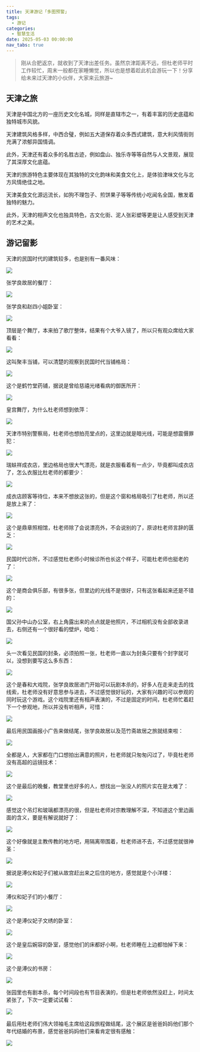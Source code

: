 ```yaml
---
title: 天津游记「多图预警」
tags:
  - 游记
categories:
  - 智慧生活
date: 2025-05-03 00:00:00
nav_tabs: true
---
```


> 刚从合肥返京，就收到了天津出差任务。虽然京津距离不远，但杜老师平时工作较忙，周末一般都在家睡懒觉，所以也是想着趁此机会游玩一下！分享给未来过天津的小伙伴，大家来云旅游~

<!-- more -->

## 天津之旅

天津是中国北方的一座历史文化名城，同样是直辖市之一，有着丰富的历史底蕴和独特城市风貌。

天津建筑风格多样，中西合璧，例如五大道保存着众多西式建筑，意大利风情街则充满了浓郁异国情调。

此外，天津还有着众多的名胜古迹，例如盘山、独乐寺等等自然与人文景观，展现了其深厚文化底蕴。

天津的旅游特色主要体现在其独特的文化韵味和美食文化上，是体验津味文化与北方风情绝佳之地。

天津美食文化源远流长，如狗不理包子、煎饼果子等等传统小吃闻名全国，散发着独特的魅力。

此外，天津的相声文化也独具特色，古文化街、泥人张彩塑等更是让人感受到天津的艺术之美。

## 游记留影

天津的民国时代的建筑较多，也是别有一番风味：

![](https://cdn.dusays.com/2025/05/825-1.jpg)

张学良故居的餐厅：

![](https://cdn.dusays.com/2025/05/825-2.jpg)

张学良和赵四小姐卧室：

![](https://cdn.dusays.com/2025/05/825-3.jpg)

顶层是个舞厅，本来拍了歌厅整体，结果有个大爷入镜了，所以只有观众席给大家看看：

![](https://cdn.dusays.com/2025/05/825-4.jpg)

这叫聚丰当铺，可以清楚的观察到民国时代当铺格局：

![](https://cdn.dusays.com/2025/05/825-5.jpg)

这个是鹤竹堂药铺，据说是曾给慈禧光绪看病的御医所开：

![](https://cdn.dusays.com/2025/05/825-6.jpg)

皇宫舞厅，为什么杜老师想到依萍：

![](https://cdn.dusays.com/2025/05/825-7.jpg)

天津市特别警察局，杜老师也想拍亮堂点的，这里边就是暗光线，可能是想震慑罪犯：

![](https://cdn.dusays.com/2025/05/825-8.jpg)

瑞蚨祥成衣店，里边格局也很大气漂亮，就是衣服看着有一点少，毕竟都叫成衣店了，怎么衣服比杜老师的都要少：

![](https://cdn.dusays.com/2025/05/825-9.jpg)

成衣店顾客等待位，本来不想放这张的，但是这个窗和格局吸引了杜老师，所以还是放上来了：

![](https://cdn.dusays.com/2025/05/825-10.jpg)

这个是鼎章照相馆，杜老师除了会说漂亮外，不会说别的了，原谅杜老师言辞的匮乏：

![](https://cdn.dusays.com/2025/05/825-11.jpg)

民国时代诊所，不过感觉杜老师小时候诊所也长这个样子，可能杜老师也挺老的了：

![](https://cdn.dusays.com/2025/05/825-12.jpg)

这个是商会俱乐部，有很多张，但里边的光线不是很好，只有这张看起来还是不错的：

![](https://cdn.dusays.com/2025/05/825-13.jpg)

国父孙中山办公室，右上角露出来的点点就是他照片，不过相机没有全部收录进去，右侧还有一个很好看的壁炉，哈哈：

![](https://cdn.dusays.com/2025/05/825-14.jpg)

头一次看见民国的封条，必须拍照一张，杜老师一直以为封条只要有个封字就可以，没想到要写这么多东西：

![](https://cdn.dusays.com/2025/05/825-15.jpg)

这个是春和大戏院，张学良故居进门开始可以玩剧本杀的，好多人在走来走去的找线索，杜老师没有好意思参与进去，不过感觉很好玩的，大家有兴趣的可以参观的同时玩这个游戏。这个戏院里还有相声表演的，不过是固定的时间，杜老师忙着赶下一个参观地，所以并没有听相声，可惜：

![](https://cdn.dusays.com/2025/05/825-16.jpg)

最后用民国画报小广告来做结尾，张学良故居以及范竹斋故居之旅就结束啦：

![](https://cdn.dusays.com/2025/05/825-17.jpg)

全都是人，大家都在门口想拍出满意的照片，杜老师就只匆匆闪过了，毕竟杜老师没有高超的运镜技术：

![](https://cdn.dusays.com/2025/05/825-18.jpg)

这个是最后的晚餐，教堂里也好多的人，想找出一张没人的照片实在是太难了：

![](https://cdn.dusays.com/2025/05/825-19.jpg)

感觉这个吊灯和玻璃都漂亮的很，但是杜老师对宗教理解不深，不知道这个里边画面的含义，要是有解说就好了：

![](https://cdn.dusays.com/2025/05/825-20.jpg)

这个好像就是主教传教的地方吧，用隔离带围着，杜老师进不去，不过感觉就很神圣：

![](https://cdn.dusays.com/2025/05/825-21.jpg)

据说是溥仪和妃子们被从故宫赶出来之后住的地方，感觉就是个小洋楼：

![](https://cdn.dusays.com/2025/05/825-22.jpg)

溥仪和妃子们的小餐厅：

![](https://cdn.dusays.com/2025/05/825-23.jpg)

这个是溥仪妃子文绣的卧室：

![](https://cdn.dusays.com/2025/05/825-24.jpg)

这个是皇后婉容的卧室，感觉他们的床都好小啊，杜老师睡在上边都怕掉下来：

![](https://cdn.dusays.com/2025/05/825-25.jpg)

这个是溥仪的书房：

![](https://cdn.dusays.com/2025/05/825-26.jpg)

张园里也有剧本杀，每个时间段也有节目表演的，但是杜老师依然没赶上，时间太紧张了，下次一定要试试看：

![](https://cdn.dusays.com/2025/05/825-27.jpg)

最后用杜老师们伟大领袖毛主席给这段旅程做结尾，这个展区是爸爸妈妈他们那个年代结婚的布景，感觉爸爸妈妈他们来看肯定很有感触：

![](https://cdn.dusays.com/2025/05/825-28.jpg)